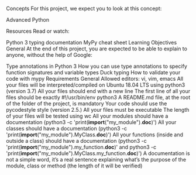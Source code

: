 Concepts
For this project, we expect you to look at this concept:

Advanced Python


Resources
Read or watch:

Python 3 typing documentation
MyPy cheat sheet
Learning Objectives
General
At the end of this project, you are expected to be able to explain to anyone, without the help of Google:

Type annotations in Python 3
How you can use type annotations to specify function signatures and variable types
Duck typing
How to validate your code with mypy
Requirements
General
Allowed editors: vi, vim, emacs
All your files will be interpreted/compiled on Ubuntu 18.04 LTS using python3 (version 3.7)
All your files should end with a new line
The first line of all your files should be exactly #!/usr/bin/env python3
A README.md file, at the root of the folder of the project, is mandatory
Your code should use the pycodestyle style (version 2.5.)
All your files must be executable
The length of your files will be tested using wc
All your modules should have a documentation (python3 -c 'print(__import__("my_module").__doc__)')
All your classes should have a documentation (python3 -c 'print(__import__("my_module").MyClass.__doc__)')
All your functions (inside and outside a class) should have a documentation (python3 -c 'print(__import__("my_module").my_function.__doc__)' and python3 -c 'print(__import__("my_module").MyClass.my_function.__doc__)')
A documentation is not a simple word, it’s a real sentence explaining what’s the purpose of the module, class or method (the length of it will be verified)